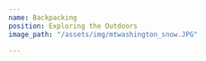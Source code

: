 ```yaml
---
name: Backpacking
position: Exploring the Outdoors
image_path: "/assets/img/mtwashington_snow.JPG"

---
```

